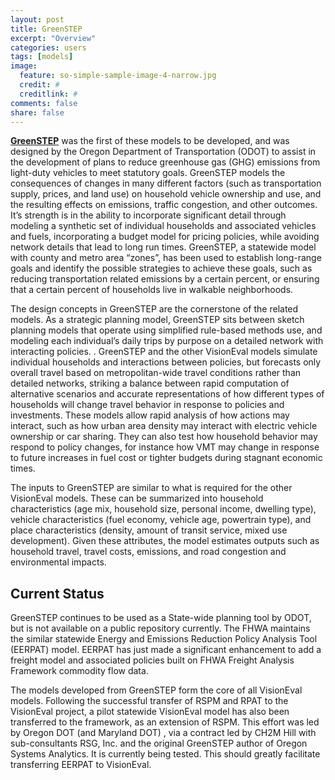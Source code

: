 ```yaml
---
layout: post
title: GreenSTEP
excerpt: "Overview"
categories: users
tags: [models]
image:
  feature: so-simple-sample-image-4-narrow.jpg
  credit: #
  creditlink: #
comments: false
share: false
---
```


<a href="http://www.oregon.gov/ODOT/Planning/Documents/GreenSTEP-Model-Overview.pdf" target="_blank">**GreenSTEP**</a> was the first of these models to be developed, and was designed by the Oregon Department of Transportation (ODOT) to assist in the development of plans to reduce greenhouse gas (GHG) emissions from light-duty vehicles to meet statutory goals. GreenSTEP models the consequences of changes in many different factors (such as transportation supply, prices, and land use) on household vehicle ownership and use, and the resulting effects on emissions, traffic congestion, and other outcomes. It’s strength is in the ability to incorporate significant detail through modeling a synthetic set of individual households and associated vehicles and fuels, incorporating a budget model for pricing policies, while avoiding network details that lead to long run times.  GreenSTEP, a statewide model with county and metro area “zones”, has been used to establish long-range goals and identify the possible strategies to achieve these goals, such as reducing transportation related emissions by a certain percent, or ensuring that a certain percent of households live in walkable neighborhoods.

The design concepts in GreenSTEP are the cornerstone of the related models. As a strategic planning model, GreenSTEP sits between sketch planning models that operate using simplified rule-based methods use, and modeling each individual’s daily trips by purpose on a detailed network with interacting policies. . GreenSTEP and the other VisionEval models simulate individual households and interactions between policies, but forecasts only overall travel based on metropolitan-wide travel conditions rather than detailed networks, striking a balance between rapid computation of alternative scenarios and accurate representations of how different types of households will change travel behavior in response to policies and investments. These models allow rapid analysis of how actions may interact, such as how urban area density may interact with electric vehicle ownership or car sharing. They can also test how household behavior may respond to policy changes, for instance how VMT may change in response to future increases in fuel cost or tighter budgets during stagnant economic times. 

The inputs to GreenSTEP are similar to what is required for the other VisionEval models. These can be summarized into household characteristics (age mix, household size, personal income, dwelling type), vehicle characteristics (fuel economy, vehicle age, powertrain type), and place characteristics (density, amount of transit service, mixed use development). Given these attributes, the model estimates outputs such as household travel, travel costs, emissions, and road congestion and environmental impacts. 

## Current Status

GreenSTEP continues to be used as a State-wide planning tool by ODOT, but is not available on a public repository currently. The FHWA maintains the similar statewide Energy and Emissions Reduction Policy Analysis Tool (EERPAT) model.  EERPAT has just made a significant enhancement to add a freight model and associated policies built on FHWA Freight Analysis Framework commodity flow data.

The models developed from GreenSTEP form the core of all VisionEval models. Following the successful transfer of RSPM and RPAT to the VisionEval project, a pilot statewide VisionEval model has also been transferred to the framework, as an extension of RSPM. This effort was led by Oregon DOT (and Maryland DOT) , via a contract led by CH2M Hill with sub-consultants RSG, Inc. and the original GreenSTEP author of Oregon Systems Analytics. It is currently being tested. This should greatly facilitate transferring EERPAT to VisionEval.